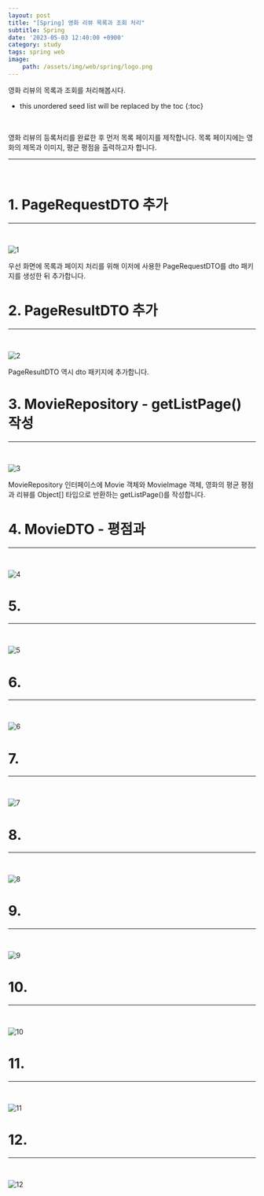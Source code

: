 ```yaml
---
layout: post
title: "[Spring] 영화 리뷰 목록과 조회 처리"
subtitle: Spring
date: '2023-05-03 12:40:00 +0900'
category: study
tags: spring web
image:
    path: /assets/img/web/spring/logo.png
---
```


영화 리뷰의 목록과 조회를 처리해봅시다.

<!--more-->

* this unordered seed list will be replaced by the toc
{:toc}
<br>

영화 리뷰의 등록처리를 완료한 후 먼저 목록 페이지를 제작합니다. 목록 페이지에는 영화의 제목과 이미지, 평균 평점을 출력하고자 합니다.<br>

---
<br>

# 1. PageRequestDTO 추가
---
<br>

![1](/assets/img/web/spring/2023-05-03-[Spring]_영화_리뷰_목록과_조회_처리/1.png)
<br>

우선 화면에 목록과 페이지 처리를 위해 이저에 사용한 PageRequestDTO를 dto 패키지를 생성한 뒤 추가합니다.<br>


# 2. PageResultDTO 추가
---
<br>

![2](/assets/img/web/spring/2023-05-03-[Spring]_영화_리뷰_목록과_조회_처리/2.png)
<br>

PageResultDTO 역시 dto 패키지에 추가합니다.<br>


# 3. MovieRepository - getListPage() 작성
---
<br>

![3](/assets/img/web/spring/2023-05-03-[Spring]_영화_리뷰_목록과_조회_처리/3.png)
<br>

MovieRepository 인터페이스에 Movie 객체와 MovieImage 객체, 영화의 평균 평점과 리뷰를 Object[] 타입으로 반환하는 getListPage()를 작성합니다.<br>


# 4. MovieDTO - 평점과
---
<br>

![4](/assets/img/web/spring/2023-05-03-[Spring]_영화_리뷰_목록과_조회_처리/4.png)
<br>




# 5. 
---
<br>

![5](/assets/img/web/spring/2023-05-03-[Spring]_영화_리뷰_목록과_조회_처리/5.png)
<br>



# 6. 
---
<br>

![6](/assets/img/web/spring/2023-05-03-[Spring]_영화_리뷰_목록과_조회_처리/6.png)
<br>



# 7. 
---
<br>

![7](/assets/img/web/spring/2023-05-03-[Spring]_영화_리뷰_목록과_조회_처리/7.png)
<br>



# 8. 
---
<br>

![8](/assets/img/web/spring/2023-05-03-[Spring]_영화_리뷰_목록과_조회_처리/8.png)
<br>




# 9. 
---
<br>

![9](/assets/img/web/spring/2023-05-03-[Spring]_영화_리뷰_목록과_조회_처리/9.png)
<br>



# 10. 
---
<br>

![10](/assets/img/web/spring/2023-05-03-[Spring]_영화_리뷰_목록과_조회_처리/10.png)
<br>



# 11. 
---
<br>

![11](/assets/img/web/spring/2023-05-03-[Spring]_영화_리뷰_목록과_조회_처리/11.png)
<br>



# 12. 
---
<br>

![12](/assets/img/web/spring/2023-05-03-[Spring]_영화_리뷰_목록과_조회_처리/12.png)
<br>
